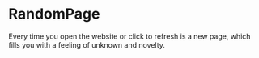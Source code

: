 # RandomPage
Every time you open the website or click to refresh is a new page, which fills you with a feeling of unknown and novelty.

